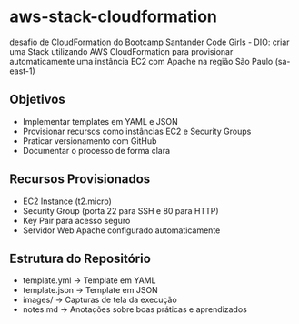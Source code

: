 # aws-stack-cloudformation
desafio de CloudFormation do Bootcamp Santander Code Girls - DIO: criar uma Stack utilizando AWS CloudFormation para provisionar automaticamente uma instância EC2 com Apache na região São Paulo (sa-east-1)

## Objetivos
- Implementar templates em YAML e JSON
- Provisionar recursos como instâncias EC2 e Security Groups
- Praticar versionamento com GitHub
- Documentar o processo de forma clara

## Recursos Provisionados
- EC2 Instance (t2.micro)
- Security Group (porta 22 para SSH e 80 para HTTP)
- Key Pair para acesso seguro
- Servidor Web Apache configurado automaticamente

## Estrutura do Repositório
- template.yml → Template em YAML
- template.json → Template em JSON
- images/ → Capturas de tela da execução
- notes.md → Anotações sobre boas práticas e aprendizados


